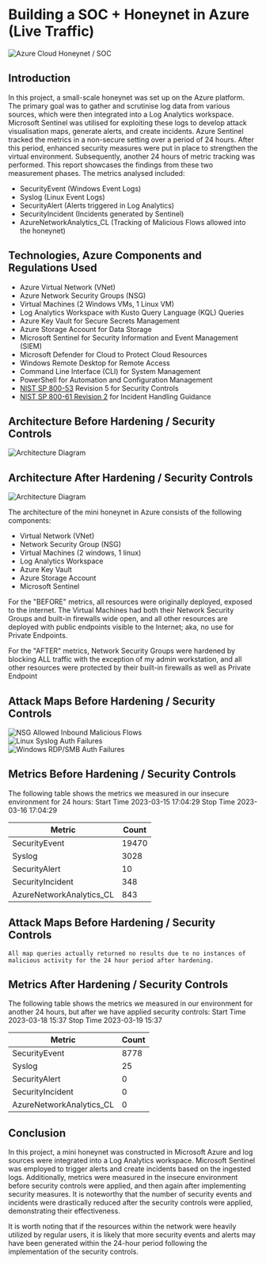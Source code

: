 # Building a SOC + Honeynet in Azure (Live Traffic)
![Azure Cloud Honeynet / SOC](https://imgur.com/jCa5nD3)

## Introduction

In this project, a small-scale honeynet was set up on the Azure platform. The primary goal was to gather and scrutinise log data from various sources, which were then integrated into a Log Analytics workspace. Microsoft Sentinel was utilised for exploiting these logs to develop attack visualisation maps, generate alerts, and create incidents. Azure Sentinel tracked the metrics in a non-secure setting over a period of 24 hours. After this period, enhanced security measures were put in place to strengthen the virtual environment. Subsequently, another 24 hours of metric tracking was performed. This report showcases the findings from these two measurement phases. 
The metrics analysed included:
-	SecurityEvent (Windows Event Logs)
-	Syslog (Linux Event Logs)
-	SecurityAlert (Alerts triggered in Log Analytics)
-	SecurityIncident (Incidents generated by Sentinel)
-	AzureNetworkAnalytics_CL (Tracking of Malicious Flows allowed into the honeynet)

## Technologies, Azure Components and Regulations Used

-	Azure Virtual Network (VNet) 
-	Azure Network Security Groups (NSG)
-	Virtual Machines (2 Windows VMs, 1 Linux VM)
-	Log Analytics Workspace with Kusto Query Language (KQL) Queries
- Azure Key Vault for Secure Secrets Management
-	Azure Storage Account for Data Storage
-	Microsoft Sentinel for Security Information and Event Management (SIEM)
-	Microsoft Defender for Cloud to Protect Cloud Resources
-	Windows Remote Desktop for Remote Access
-	Command Line Interface (CLI) for System Management
-	PowerShell for Automation and Configuration Management
-	[NIST SP 800-53](https://csrc.nist.gov/pubs/sp/800/53/r5/upd1/final) Revision 5 for Security Controls
-	[NIST SP 800-61 Revision 2](https://www.nist.gov/privacy-framework/nist-sp-800-61) for Incident Handling Guidance


## Architecture Before Hardening / Security Controls
![Architecture Diagram](https://i.imgur.com/aBDwnKb.jpg)

## Architecture After Hardening / Security Controls
![Architecture Diagram](https://i.imgur.com/YQNa9Pp.jpg)

The architecture of the mini honeynet in Azure consists of the following components:

- Virtual Network (VNet)
- Network Security Group (NSG)
- Virtual Machines (2 windows, 1 linux)
- Log Analytics Workspace
- Azure Key Vault
- Azure Storage Account
- Microsoft Sentinel

For the "BEFORE" metrics, all resources were originally deployed, exposed to the internet. The Virtual Machines had both their Network Security Groups and built-in firewalls wide open, and all other resources are deployed with public endpoints visible to the Internet; aka, no use for Private Endpoints.

For the "AFTER" metrics, Network Security Groups were hardened by blocking ALL traffic with the exception of my admin workstation, and all other resources were protected by their built-in firewalls as well as Private Endpoint

## Attack Maps Before Hardening / Security Controls
![NSG Allowed Inbound Malicious Flows](https://i.imgur.com/1qvswSX.png)<br>
![Linux Syslog Auth Failures](https://i.imgur.com/G1YgZt6.png)<br>
![Windows RDP/SMB Auth Failures](https://i.imgur.com/ESr9Dlv.png)<br>

## Metrics Before Hardening / Security Controls

The following table shows the metrics we measured in our insecure environment for 24 hours:
Start Time 2023-03-15 17:04:29
Stop Time 2023-03-16 17:04:29

| Metric                   | Count
| ------------------------ | -----
| SecurityEvent            | 19470
| Syslog                   | 3028
| SecurityAlert            | 10
| SecurityIncident         | 348
| AzureNetworkAnalytics_CL | 843

## Attack Maps Before Hardening / Security Controls

```All map queries actually returned no results due to no instances of malicious activity for the 24 hour period after hardening.```

## Metrics After Hardening / Security Controls

The following table shows the metrics we measured in our environment for another 24 hours, but after we have applied security controls:
Start Time 2023-03-18 15:37
Stop Time	2023-03-19 15:37

| Metric                   | Count
| ------------------------ | -----
| SecurityEvent            | 8778
| Syslog                   | 25
| SecurityAlert            | 0
| SecurityIncident         | 0
| AzureNetworkAnalytics_CL | 0

## Conclusion

In this project, a mini honeynet was constructed in Microsoft Azure and log sources were integrated into a Log Analytics workspace. Microsoft Sentinel was employed to trigger alerts and create incidents based on the ingested logs. Additionally, metrics were measured in the insecure environment before security controls were applied, and then again after implementing security measures. It is noteworthy that the number of security events and incidents were drastically reduced after the security controls were applied, demonstrating their effectiveness.

It is worth noting that if the resources within the network were heavily utilized by regular users, it is likely that more security events and alerts may have been generated within the 24-hour period following the implementation of the security controls.
